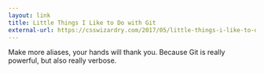 ```yaml
---
layout: link
title: Little Things I Like to Do with Git
external-url: https://csswizardry.com/2017/05/little-things-i-like-to-do-with-git/
---
```


Make more aliases, your hands will thank you. Because Git is really powerful, but also really verbose.
